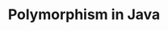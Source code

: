 ---
layout: page
title: Polymorphism in Java
permalink: /java/basics/lessons/polymorphism.html
description: "A look at Polymorphism in Java"
comments: true
signoff: true
redirect_to:
  - https://automationintesting.com/java/basics/lessons/polymorphism.html
---
